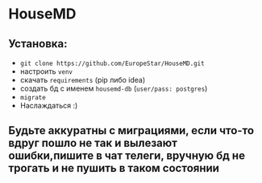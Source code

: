 # HouseMD

## Установка:
- `git clone https://github.com/EuropeStar/HouseMD.git`
- настроить `venv`
- скачать `requirements` (pip либо idea) 
- создать бд с именем `housemd-db` (`user/pass: postgres`)
- `migrate`
- Наслаждаться :)

## Будьте аккуратны с миграциями, если что-то вдруг пошло не так и вылезают ошибки,пишите в чат телеги, вручную бд не трогать и не пушить в таком состоянии
